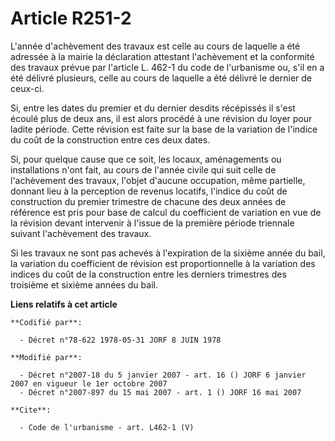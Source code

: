 # Article R251-2

L'année d'achèvement des travaux est celle au cours de laquelle a été adressée à la mairie la déclaration attestant
l'achèvement et la conformité des travaux prévue par l'article L. 462-1 du code de l'urbanisme ou, s'il en a été délivré
plusieurs, celle au cours de laquelle a été délivré le dernier de ceux-ci. 

Si, entre les dates du premier et du dernier desdits récépissés il s'est écoulé plus de deux ans, il est alors procédé à une
révision du loyer pour ladite période. Cette révision est faite sur la base de la variation de l'indice du coût de la
construction entre ces deux dates. 

Si, pour quelque cause que ce soit, les locaux, aménagements ou installations n'ont fait, au cours de l'année civile qui suit
celle de l'achèvement des travaux, l'objet d'aucune occupation, même partielle, donnant lieu à la perception de revenus
locatifs, l'indice du coût de construction du premier trimestre de chacune des deux années de référence est pris pour base de
calcul du coefficient de variation en vue de la révision devant intervenir à l'issue de la première période triennale suivant
l'achèvement des travaux. 

Si les travaux ne sont pas achevés à l'expiration de la sixième année du bail, la variation du coefficient de révision est
proportionnelle à la variation des indices du coût de la construction entre les derniers trimestres des troisième et sixième
années du bail.

**Liens relatifs à cet article**

	**Codifié par**:

	  - Décret n°78-622 1978-05-31 JORF 8 JUIN 1978

	**Modifié par**:

	  - Décret n°2007-18 du 5 janvier 2007 - art. 16 () JORF 6 janvier 2007 en vigueur le 1er octobre 2007
	  - Décret n°2007-897 du 15 mai 2007 - art. 1 () JORF 16 mai 2007

	**Cite**:

	  - Code de l'urbanisme - art. L462-1 (V)
